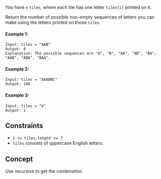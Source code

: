 You have `n` `tiles`, where each tile has one letter `tiles[i]` printed on it.

Return the number of possible non-empty sequences of letters you can make using the letters printed on those `tiles`.

 

#### Example 1:
```plaintext
Input: tiles = "AAB"
Output: 8
Explanation: The possible sequences are "A", "B", "AA", "AB", "BA", "AAB", "ABA", "BAA".
```
#### Example 2:
```plaintext
Input: tiles = "AAABBC"
Output: 188
```
#### Example 3:
```plaintext
Input: tiles = "V"
Output: 1
``` 

## Constraints

- `1 <= tiles.length <= 7`
- `tiles` consists of uppercase English letters.

## Concept
Use recursive to get the combination
